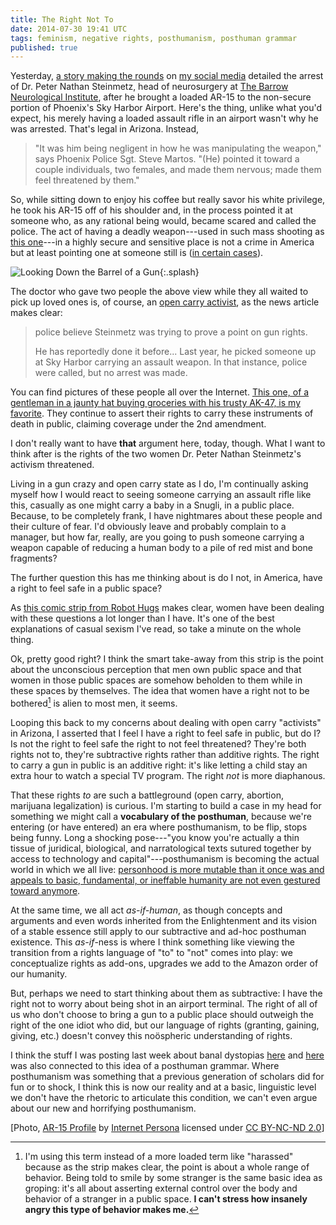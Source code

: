 ```yaml
---
title: The Right Not To
date: 2014-07-30 19:41 UTC
tags: feminism, negative rights, posthumanism, posthuman grammar
published: true
---
```


Yesterday, [a story making the rounds](http://www.azfamily.com/news/local/Tempe-man-arrested-for-bringing-laoded-gun-to-airport-268971361.html) on [my social media](http://twitter.com/oncomouse) detailed the arrest of Dr. Peter Nathan Steinmetz, head of neurosurgery at [The Barrow Neurological Institute](http://www.thebarrow.org/index.htm), after he brought a loaded AR-15 to the non-secure portion of Phoenix's Sky Harbor Airport. Here's the thing, unlike what you'd expect, his merely having a loaded assault rifle in an airport wasn't why he was arrested. That's legal in Arizona. Instead,

> "It was him being negligent in how he was manipulating the weapon," says Phoenix Police Sgt. Steve Martos. "(He) pointed it toward a couple individuals, two females, and made them nervous; made them feel threatened by them."

So, while sitting down to enjoy his coffee but really savor his white privilege, he took his AR-15 off of his shoulder and, in the process pointed it at someone who, as any rational being would, became scared and called the police. The act of having a deadly weapon---used in such mass shooting as [this one](http://en.wikipedia.org/wiki/2012_Aurora_shooting)---in a highly secure and sensitive place is not a crime in America but at least pointing one at someone still is ([in certain cases](http://en.wikipedia.org/wiki/Shooting_of_Trayvon_Martin)).

![Looking Down the Barrel of a Gun](/images/blog/ar-15.jpg){:.splash}

The doctor who gave two people the above view while they all waited to pick up loved ones is, of course, an [open carry activist](http://www.motherjones.com/politics/2014/06/guns-target-open-carry-texas), as the news article makes clear:

> police believe Steinmetz was trying to prove a point on gun rights.
>
> He has reportedly done it before... Last year, he picked someone up at Sky Harbor carrying an assault weapon. In that instance, police were called, but no arrest was made.

You can find pictures of these people all over the Internet. [This one, of a gentleman in a jaunty hat buying groceries with his trusty AK-47, is my favorite](http://blogs.dallasobserver.com/unfairpark/KoryWatkinsGrocery.jpg). They continue to assert their rights to carry these instruments of death in public, claiming coverage under the 2nd amendment.

I don't really want to have **that** argument here, today, though. What I want to think after is the rights of the two women Dr. Peter Nathan Steinmetz's activism threatened.

Living in a gun crazy and open carry state as I do, I'm continually asking myself how I would react to seeing someone carrying an assault rifle like this, casually as one might carry a baby in a Snugli, in a public place. Because, to be completely frank, I have nightmares about these people and their culture of fear. I'd obviously leave and probably complain to a manager, but how far, really, are you going to push someone carrying a weapon capable of reducing a human body to a pile of red mist and bone fragments?

The further question this has me thinking about is do I not, in America, have a right to feel safe in a public space?

As [this comic strip from Robot Hugs](http://www.robot-hugs.com/harassment/) makes clear, women have been dealing with these questions a lot longer than I have. It's one of the best explanations of casual sexism I've read, so take a minute on the whole thing.

Ok, pretty good right? I think the smart take-away from this strip is the point about the unconscious perception that men own public space and that women in those public spaces are somehow beholden to them while in these spaces by themselves. The idea that women have a right not to be bothered[^1] is alien to most men, it seems.

Looping this back to my concerns about dealing with open carry "activists" in Arizona, I asserted that I feel I have a right to feel safe in public, but do I? Is not the right to feel safe the right to not feel threatened? They're both rights not to, they're subtractive rights rather than additive rights. The right to carry a gun in public is an additive right: it's like letting a child stay an extra hour to watch a special TV program. The right *not* is more diaphanous.

That these rights *to* are such a battleground (open carry, abortion, marijuana legalization) is curious. I'm starting to build a case in my head for something we might call a **vocabulary of the posthuman**, because we're entering (or have entered) an era where posthumanism, to be flip, stops being funny. Long a shocking pose---"you know you're actually a thin tissue of juridical, biological, and narratological texts sutured together by access to technology and capital"---posthumanism is becoming the actual world in which we all live: [personhood is more mutable than it once was and appeals to basic, fundamental, or ineffable humanity are not even gestured toward anymore](http://www.washingtonpost.com/blogs/worldviews/files/2014/07/2014-07-16T145202Z_01_GAZ40_RTRIDSP_3_PALESTINIANS-ISRAEL.jpg).

At the same time, we all act *as-if-human*, as though concepts and arguments and even words inherited from the Enlightenment and its vision of a stable essence still apply to our subtractive and ad-hoc posthuman existence. This *as-if*-ness is where I think something like viewing the transition from a rights language of "to" to "not" comes into play: we conceptualize rights as add-ons, upgrades we add to the Amazon order of our humanity. 

But, perhaps we need to start thinking about them as subtractive: I have the right not to worry about being shot in an airport terminal. The right of all of us who don't choose to bring a gun to a public place should outweigh the right of the one idiot who did, but our language of rights (granting, gaining, giving, etc.) doesn't convey this noöspheric understanding of rights.

I think the stuff I was posting last week about banal dystopias [here](/blog/2014/07/22/the-banality-of-dystopia/) and [here](/blog/2014/07/24/insect-revolution-more-banal-dystopias/) was also connected to this idea of a posthuman grammar. Where posthumanism was something that a previous generation of scholars did for fun or to shock, I think this is now our reality and at a basic, linguistic level we don't have the rhetoric to articulate this condition, we can't even argue about our new and horrifying posthumanism.

[^1]: I'm using this term instead of a more loaded term like "harassed" because as the strip makes clear, the point is about a whole range of behavior. Being told to smile by some stranger is the same basic idea as groping: it's all about asserting external control over the body and behavior of a stranger in a public space. **I can't stress how insanely angry this type of behavior makes me.**


[Photo, [AR-15 Profile](https://www.flickr.com/photos/wmode/537516004) by [Internet Persona](https://www.flickr.com/photos/wmode/) licensed under [CC BY-NC-ND 2.0](https://creativecommons.org/licenses/by-nc-nd/2.0/)]